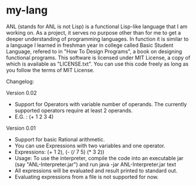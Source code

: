 # my-lang
ANL (stands for ANL is not Lisp) is a functional Lisp-like language that I am working on. As a project, it serves no purpose other than for me to get a deeper understanding of programming languages. In function it is similar to a language I learned in freshman year in college called Basic Student Language, refered to in "How To Design Programs", a book on designing functional programs. This software is licensed under MIT License, a copy of which is available as "LICENSE.txt". You can use this code freely as long as you follow the terms of MIT License.

Changelog:

Version 0.02
- Support for Operators with variable number of operands. The currently supported operators require at least 2 operands.
- E.G. : (+ 1 2 3 4)

Version 0.01
- Support for basic Rational arithmetic.
- You can use Expressions with two variables and one operator.
- Expressions: (+ 1 2), (- (/ 7 5) (\* 3 2))
- Usage: To use the interpreter, compile the code into an executable jar (say "ANL-Interpreter.jar") and run
         java -jar ANL-Interpreter.jar text <expressions>
- All expressions will be evaluated and result printed to standard out.
- Evaluating expressions from a file is not supported for now.
